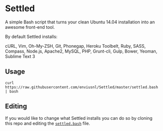 Settled
=======
A simple Bash script that turns your clean Ubuntu 14.04 installation into an awesome front-end tool.

By default Settled installs:

cURL, Vim, Oh-My-ZSH,
Git, Phonegap, Heroku Toolbelt,
Ruby, SASS, Compass, Node.js,
Apache2, MySQL, PHP,
Grunt-cli, Gulp, Bower, Yeoman,
Sublime Text 3

## Usage
```
curl https://raw.githubusercontent.com/enviusnl/Settled/master/settled.bash | bash
```

## Editing
If you would like to change what Settled installs you can do so by cloning this repo and editing the [`settled.bash`](https://github.com/enviusnl/Settled/blob/master/settled.bash) file.
